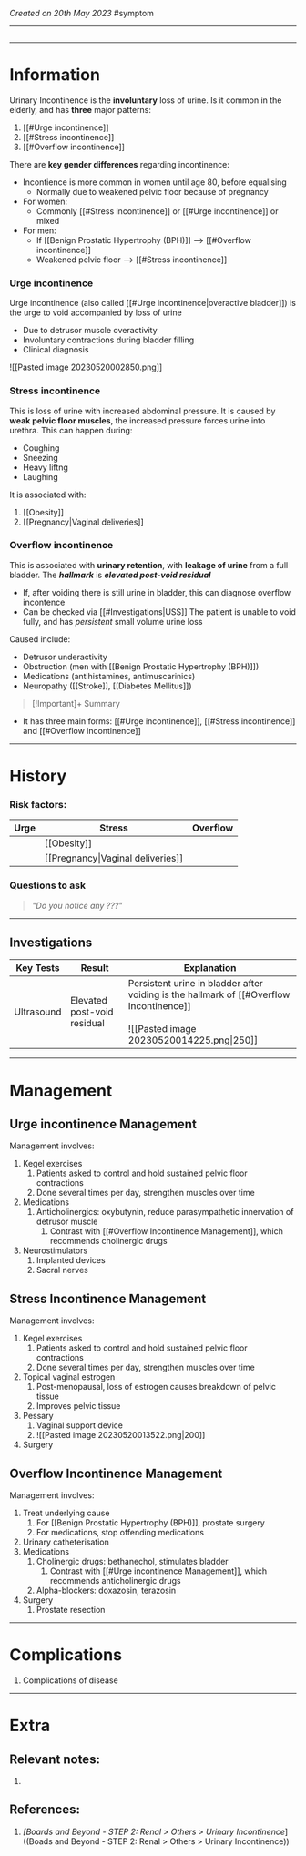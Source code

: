 *Created on 20th May 2023*
#symptom 

---
```toc
```
---

# Information
Urinary Incontinence is the **involuntary** loss of urine. Is it common in the elderly, and has **three** major patterns:
1. [[#Urge incontinence]]
2. [[#Stress incontinence]]
3. [[#Overflow incontinence]]

There are **key gender differences** regarding incontinence:
- Incontience is more common in women until age 80, before equalising
	- Normally due to weakened pelvic floor because of pregnancy
- For women:
	- Commonly [[#Stress incontinence]] or [[#Urge incontinence]] or mixed
- For men:
	- If [[Benign Prostatic Hypertrophy (BPH)]] --> [[#Overflow incontinence]]
	- Weakened pelvic floor --> [[#Stress incontinence]]

### Urge incontinence
Urge incontinence (also called [[#Urge incontinence|overactive bladder]]) is the urge to void accompanied by loss of urine
- Due to detrusor muscle overactivity
- Involuntary contractions during bladder filling
- Clinical diagnosis

![[Pasted image 20230520002850.png]]
### Stress incontinence
This is loss of urine with increased abdominal pressure. It is caused by **weak pelvic floor muscles**, the increased pressure forces urine into urethra. This can happen during:
- Coughing
- Sneezing
- Heavy liftng
- Laughing

It is associated with:
1. [[Obesity]]
2. [[Pregnancy|Vaginal deliveries]]

### Overflow incontinence
This is associated with **urinary retention**, with **leakage of urine** from a full bladder.
The ***hallmark*** is ***elevated post-void residual***
- If, after voiding there is still urine in bladder, this can diagnose overflow incontence
- Can be checked via [[#Investigations|USS]]
The patient is unable to void fully, and has *persistent* small volume urine loss

Caused include:
- Detrusor underactivity
- Obstruction (men with [[Benign Prostatic Hypertrophy (BPH)]])
- Medications (antihistamines, antimuscarinics)
- Neuropathy ([[Stroke]], [[Diabetes Mellitus]])

> [!Important]+ Summary
- It has three main forms: [[#Urge incontinence]], [[#Stress incontinence]] and [[#Overflow incontinence]]

--- 
# History
### Risk factors:
| Urge | Stress      | Overflow |
| ---- | ----------- | -------- |
|      | [[Obesity]] |          |
|      |[[Pregnancy\|Vaginal deliveries]] <br>|          |

### Questions to ask
>*"Do you notice any ???"*

---

## Investigations
| Key Tests                 |Result| Explanation                                                                                                                                                     |
| ------------------------- | --- | --------------------------------------------------------------------------------------------------------------------------------------------------------------- |
|Ultrasound|Elevated post-void residual|Persistent urine in bladder after voiding is the hallmark of [[#Overflow Incontinence]] <br> <br>![[Pasted image 20230520014225.png\|250]]|

---

# Management
## Urge incontinence Management
Management involves:
1. Kegel exercises
	1. Patients asked to control and hold sustained pelvic floor contractions
	2. Done several times per day, strengthen muscles over time
2. Medications
	1. Anticholinergics: oxybutynin, reduce parasympathetic innervation of detrusor muscle
		1. Contrast with [[#Overflow Incontinence Management]], which recommends cholinergic drugs
3. Neurostimulators
	1. Implanted devices
	2. Sacral nerves

## Stress Incontinence Management
Management involves:
1. Kegel exercises
	1. Patients asked to control and hold sustained pelvic floor contractions
	2. Done several times per day, strengthen muscles over time
2. Topical vaginal estrogen
	1. Post-menopausal, loss of estrogen causes breakdown of pelvic tissue
	2. Improves pelvic tissue
3. Pessary
	1. Vaginal support device
	2. ![[Pasted image 20230520013522.png|200]]
4. Surgery

## Overflow Incontinence Management
Management involves:
1. Treat underlying cause
	1. For [[Benign Prostatic Hypertrophy (BPH)]], prostate surgery
	2. For medications, stop offending medications
2. Urinary catheterisation
3. Medications
	1. Cholinergic drugs: bethanechol, stimulates bladder
		1. Contrast with [[#Urge incontinence Management]], which recommends anticholinergic drugs
	2. Alpha-blockers: doxazosin, terazosin
4. Surgery
	1. Prostate resection

---

# Complications
1. Complications of disease

---

# Extra
## Relevant notes:
1. 
## References:
1. *[Boards and Beyond - STEP 2: Renal > Others > Urinary Incontinence*]((Boads and Beyond - STEP 2: Renal > Others > Urinary Incontinence))